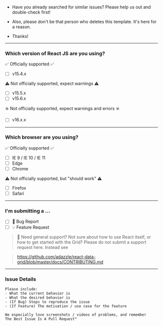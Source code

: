 - Have you already searched for similar issues? Please help us out and double-check first!

- Also, please don't be that person who deletes this template. It's here for a reason.

- Thanks!

---

### Which version of React JS are you using?

✅ Officially supported ✅
- [ ] v15.4.x

⚠️ Not officially supported, expect warnings ⚠️
- [ ] v15.5.x
- [ ] v15.6.x

☣️ Not officially supported, expect warnings and errors ☣️
- [ ] v16.x.x

---

### Which browser are you using?

✅ Officially supported ✅
- [ ] IE 9 / IE 10 / IE 11
- [ ] Edge
- [ ] Chrome

⚠️ Not officially supported, but "should work" ⚠️
- [ ] Firefox
- [ ] Safari

---

### I'm submitting a ...

- [ ] 🐛 Bug Report
- [ ] 💡 Feature Request

> 👋 Need general support? Not sure about how to use React itself, or how to get started with the Grid?
> Please do not submit a support request here. Instead see

> https://github.com/adazzle/react-data-grid/blob/master/docs/CONTRIBUTING.md

---

### Issue Details

```
Please include:
- What the current behavior is
- What the desired behavior is
- (If Bug) Steps to reproduce the issue
- (If Feature) The motivation / use case for the feature

We especially love screenshots / videos of problems, and remember
The Best Issue Is A Pull Request™
```


